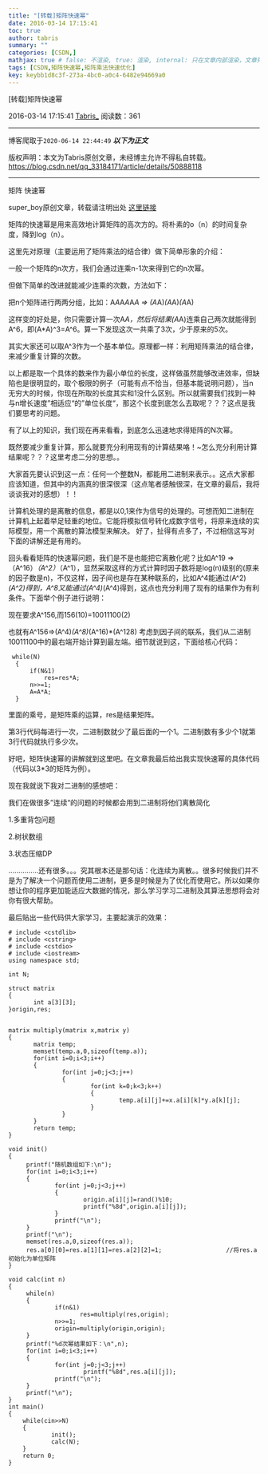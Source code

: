 ```yaml
---
title: "[转载]矩阵快速幂"
date: 2016-03-14 17:15:41
toc: true
author: tabris
summary: ""
categories: [CSDN,]
mathjax: true # false: 不渲染, true: 渲染, internal: 只在文章内部渲染，文章列表中不渲染
tags: [CSDN,矩阵快速幂,矩阵乘法快速优化]
key: keybb1d8c3f-273a-4bc0-a0c4-6482e94669a0
---
```


[转载]矩阵快速幂

2016-03-14 17:15:41  [Tabris_](https://me.csdn.net/qq_33184171) 阅读数：361

---

博客爬取于`2020-06-14 22:44:49`
***以下为正文***

版权声明：本文为Tabris原创文章，未经博主允许不得私自转载。
https://blog.csdn.net/qq_33184171/article/details/50888118

<!-- more -->

---

矩阵 快速幂

super_boy原创文章，转载请注明出处   [这里链接](http://www.cnblogs.com/yan-boy/archive/2012/11/29/2795294.html)

矩阵的快速幂是用来高效地计算矩阵的高次方的。将朴素的o（n）的时间复杂度，降到log（n）。

这里先对原理（主要运用了矩阵乘法的结合律）做下简单形象的介绍：

一般一个矩阵的n次方，我们会通过连乘n-1次来得到它的n次幂。

但做下简单的改进就能减少连乘的次数，方法如下：

把n个矩阵进行两两分组，比如：A*A*A*A*A*A  =>  (A*A)*(A*A)*(A*A)

这样变的好处是，你只需要计算一次A*A，然后将结果(A*A)连乘自己两次就能得到A^6，即(A*A)^3=A^6。算一下发现这次一共乘了3次，少于原来的5次。

其实大家还可以取A^3作为一个基本单位。原理都一样：利用矩阵乘法的结合律，来减少重复计算的次数。

以上都是取一个具体的数来作为最小单位的长度，这样做虽然能够改进效率，但缺陷也是很明显的，取个极限的例子（可能有点不恰当，但基本能说明问题），当n无穷大的时候，你现在所取的长度其实和1没什么区别。所以就需要我们找到一种与n增长速度”相适应“的”单位长度“，那这个长度到底怎么去取呢？？？这点是我们要思考的问题。

有了以上的知识，我们现在再来看看，到底怎么迅速地求得矩阵的N次幂。

既然要减少重复计算，那么就要充分利用现有的计算结果咯！~怎么充分利用计算结果呢？？？这里考虑二分的思想。。

大家首先要认识到这一点：任何一个整数N，都能用二进制来表示。。这点大家都应该知道，但其中的内涵真的很深很深（这点笔者感触很深，在文章的最后，我将谈谈我对的感想）！！

计算机处理的是离散的信息，都是以0,1来作为信号的处理的。可想而知二进制在计算机上起着举足轻重的地位。它能将模拟信号转化成数字信号，将原来连续的实际模型，用一个离散的算法模型来解决。  好了，扯得有点多了，不过相信这写对下面的讲解还是有用的。

回头看看矩阵的快速幂问题，我们是不是也能把它离散化呢？比如A^19  =>  （A^16）*（A^2）*（A^1），显然采取这样的方式计算时因子数将是log(n)级别的(原来的因子数是n)，不仅这样，因子间也是存在某种联系的，比如A^4能通过(A^2)*(A^2)得到，A^8又能通过(A^4)*(A^4)得到，这点也充分利用了现有的结果作为有利条件。下面举个例子进行说明：

现在要求A^156,而156(10)=10011100(2)

也就有A^156=>(A^4)*(A^8)*(A^16)*(A^128)  考虑到因子间的联系，我们从二进制10011100中的最右端开始计算到最左端。细节就说到这，下面给核心代码：


```
 while(N)
  {
      if(N&1)
          res=res*A;
      n>>=1;
      A=A*A;
  }
```

里面的乘号，是矩阵乘的运算，res是结果矩阵。

第3行代码每进行一次，二进制数就少了最后面的一个1。二进制数有多少个1就第3行代码就执行多少次。

好吧，矩阵快速幂的讲解就到这里吧。在文章我最后给出我实现快速幂的具体代码（代码以3*3的矩阵为例）。

现在我就说下我对二进制的感想吧：

我们在做很多”连续“的问题的时候都会用到二进制将他们离散简化

1.多重背包问题

2.树状数组

3.状态压缩DP

……………还有很多。。。究其根本还是那句话：化连续为离散。。很多时候我们并不是为了解决一个问题而使用二进制，更多是时候是为了优化而使用它。所以如果你想让你的程序更加能适应大数据的情况，那么学习学习二进制及其算法思想将会对你有很大帮助。

最后贴出一些代码供大家学习，主要起演示的效果：


```
# include <cstdlib>
# include <cstring>
# include <cstdio>
# include <iostream>
using namespace std;

int N;

struct matrix
{
       int a[3][3];
}origin,res;


matrix multiply(matrix x,matrix y)
{
       matrix temp;
       memset(temp.a,0,sizeof(temp.a));
       for(int i=0;i<3;i++)
       {
               for(int j=0;j<3;j++)
               {
                       for(int k=0;k<3;k++)
                       {
                               temp.a[i][j]+=x.a[i][k]*y.a[k][j];
                       }
               }
       }
       return temp;
}

void init()
{
     printf("随机数组如下:\n");
     for(int i=0;i<3;i++)
     {
             for(int j=0;j<3;j++)
             {
                     origin.a[i][j]=rand()%10;
                     printf("%8d",origin.a[i][j]);
             }
             printf("\n");
     }
     printf("\n");
     memset(res.a,0,sizeof(res.a));
     res.a[0][0]=res.a[1][1]=res.a[2][2]=1;                  //将res.a初始化为单位矩阵
}

void calc(int n)
{
     while(n)
     {
             if(n&1)
                    res=multiply(res,origin);
             n>>=1;
             origin=multiply(origin,origin);
     }
     printf("%d次幂结果如下：\n",n);
     for(int i=0;i<3;i++)
     {
             for(int j=0;j<3;j++)
                     printf("%8d",res.a[i][j]);
             printf("\n");
     }
     printf("\n");
}
int main()
{
    while(cin>>N)
    {
            init();
            calc(N);
    }
    return 0;
}
```
